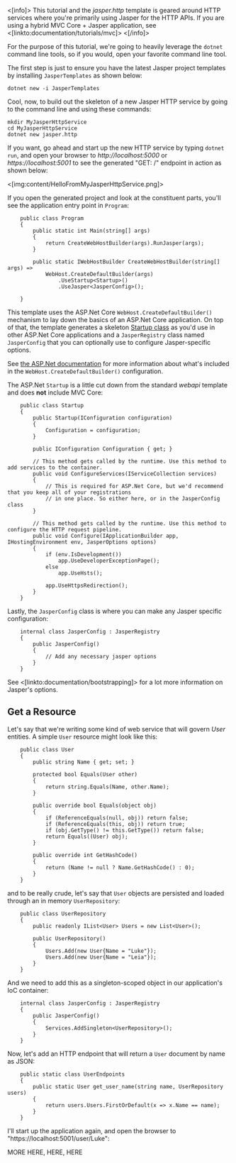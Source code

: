 <!--title:Building HTTP Services with Jasper-->

<[info]>
This tutorial and the *jasper.http* template is geared around HTTP services where you're primarily using Jasper for
the HTTP APIs. If you are using a hybrid MVC Core + Jasper application, see <[linkto:documentation/tutorials/mvc]>
<[/info]>

For the purpose of this tutorial, we're going to heavily leverage the `dotnet` command line tools, so if you would, open your favorite command line tool. 

The first step is just to ensure you have the latest Jasper project templates by installing `JasperTemplates` as shown below:

```
dotnet new -i JasperTemplates
```

Cool, now, to build out the skeleton of a new Jasper HTTP service by going to the command line and using these commands:

```
mkdir MyJasperHttpService
cd MyJasperHttpService
dotnet new jasper.http
```

If you want, go ahead and start up the new HTTP service by typing `dotnet run`, and open your browser to *http://localhost:5000* or *https://localhost:5001* to see the generated "GET: /" endpoint in action as shown below:

<[img:content/HelloFromMyJasperHttpService.png]>

If you open the generated project and look at the constituent parts, you'll see the application entry point in `Program`:

```
    public class Program
    {
        public static int Main(string[] args)
        {
            return CreateWebHostBuilder(args).RunJasper(args);
        }

        public static IWebHostBuilder CreateWebHostBuilder(string[] args) =>
            WebHost.CreateDefaultBuilder(args)
                .UseStartup<Startup>()
                .UseJasper<JasperConfig>();
                
    }
```

This template uses the ASP.Net Core `WebHost.CreateDefaultBuilder()` mechanism to lay down the basics of an ASP.Net Core application. On top of that, the template generates a skeleton [Startup class](https://docs.microsoft.com/en-us/aspnet/core/fundamentals/startup?view=aspnetcore-2.2) as you'd use in other ASP.Net Core applications and a `JasperRegistry` class named `JasperConfig` that you can optionally use to configure Jasper-specific options.

See [the ASP.Net documentation](https://docs.microsoft.com/en-us/dotnet/api/microsoft.aspnetcore.webhost.createdefaultbuilder?view=aspnetcore-2.2) for more information about what's included in the `WebHost.CreateDefaultBuilder()` configuration.

The ASP.Net `Startup` is a little cut down from the standard *webapi* template and does **not** include MVC Core:

```
    public class Startup
    {
        public Startup(IConfiguration configuration)
        {
            Configuration = configuration;
        }

        public IConfiguration Configuration { get; }

        // This method gets called by the runtime. Use this method to add services to the container.
        public void ConfigureServices(IServiceCollection services)
        {
            // This is required for ASP.Net Core, but we'd recommend that you keep all of your registrations
            // in one place. So either here, or in the JasperConfig class
        }

        // This method gets called by the runtime. Use this method to configure the HTTP request pipeline.
        public void Configure(IApplicationBuilder app, IHostingEnvironment env, JasperOptions options)
        {
            if (env.IsDevelopment())
                app.UseDeveloperExceptionPage();
            else
                app.UseHsts();

            app.UseHttpsRedirection();
        }
    }
```

Lastly, the `JasperConfig` class is where you can make any Jasper specific configuration:

```
    internal class JasperConfig : JasperRegistry
    {
        public JasperConfig()
        {
            // Add any necessary jasper options
        }
    }
```

See <[linkto:documentation/bootstrapping]> for a lot more information on Jasper's options.

## Get a Resource

Let's say that we're writing some kind of web service that will govern *User* entities. A simple `User` resource might look like this:

```
    public class User
    {
        public string Name { get; set; }

        protected bool Equals(User other)
        {
            return string.Equals(Name, other.Name);
        }

        public override bool Equals(object obj)
        {
            if (ReferenceEquals(null, obj)) return false;
            if (ReferenceEquals(this, obj)) return true;
            if (obj.GetType() != this.GetType()) return false;
            return Equals((User) obj);
        }

        public override int GetHashCode()
        {
            return (Name != null ? Name.GetHashCode() : 0);
        }
    }
```

and to be really crude, let's say that `User` objects are persisted and loaded through an in memory `UserRepository`:

```
    public class UserRepository
    {
        public readonly IList<User> Users = new List<User>();

        public UserRepository()
        {
            Users.Add(new User{Name = "Luke"});
            Users.Add(new User{Name = "Leia"});
        }
    }
```

And we need to add this as a singleton-scoped object in our application's IoC container:

```
    internal class JasperConfig : JasperRegistry
    {
        public JasperConfig()
        {
            Services.AddSingleton<UserRepository>();
        }
    }
```

Now, let's add an HTTP endpoint that will return a `User` document by name as JSON:

```
    public static class UserEndpoints
    {
        public static User get_user_name(string name, UserRepository users)
        {
            return users.Users.FirstOrDefault(x => x.Name == name);
        }
    }
```

I'll start up the application again, and open the browser to "https://localhost:5001/user/Luke":

MORE HERE, HERE, HERE

